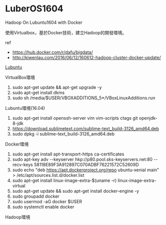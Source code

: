 # LuberOS1604
Hadoop On Lubuntu1604 with Docker

使用Virtualbox，基於Docker技術，建立Hadoop的開發環境。

ref

- https://hub.docker.com/r/dafu/bigdata/
- http://kiwenlau.com/2016/06/12/160612-hadoop-cluster-docker-update/ 

[Lubuntu](http://lubuntu.net/)

VirtualBox環境

1. sudo apt-get update && apt-get upgrade -y
2. sudo apt-get install dkms
3. sudo sh /media/$USER/VBOXADDITIONS_5*/VBoxLinuxAdditions.run

Lubuntu環境(16.04)

1. sudo apt-get install openssh-server vim vim-scripts ctags git openjdk-8-jdk
2. https://download.sublimetext.com/sublime-text_build-3126_amd64.deb
3. sudo dpkg -i sublime-text_build-3126_amd64.deb

Docker環境

1. sudo apt-get install apt-transport-https ca-certificates
2. sudo apt-key adv --keyserver hkp://p80.pool.sks-keyservers.net:80 --recv-keys 58118E89F3A912897C070ADBF76221572C52609D
3. sudo echo "deb https://apt.dockerproject.org/repo ubuntu-xenial main" > /etc/apt/sources.list.d/docker.list
4. sudo apt-get install linux-image-extra-$(uname -r) linux-image-extra-virtual
5. sudo apt-get update && sudo apt-get install docker-engine -y
6. sudo groupadd docker
7. sudo usermod -aG docker $USER
8. sudo systemctl enable docker

Hadoop環境


